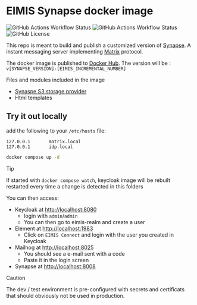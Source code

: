 # EIMIS Synapse docker image

![GitHub Actions Workflow Status](https://img.shields.io/github/actions/workflow/status/eimis-ans/eimis-synapse-image/lint.yml?label=lint&logo=github)
![GitHub Actions Workflow Status](https://img.shields.io/github/actions/workflow/status/eimis-ans/eimis-synapse-image/publish.yml?label=publish&logo=github&branch=main)
![GitHub License](https://img.shields.io/github/license/eimis-ans/eimis-synapse-image)

This repo is meant to build and publish a customized version of [Synapse](https://github.com/element-hq/synapse/). A instant messaging server implementing [Matrix](https://matrix.org/) protocol.

The docker image is published to [Docker Hub](https://hub.docker.com/r/eimisans/eimis-synapse). The version will be :
`v[SYNAPSE_VERSION]-[EIMIS_INCREMENTAL_NUMBER]`

Files and modules included in the image

- [Synaspe S3 storage provider](https://github.com/matrix-org/synapse-s3-storage-provider)
- Html templates

## Try it out locally

add the following to your `/etc/hosts` file:

```text
127.0.0.1       matrix.local
127.0.0.1       idp.local
```

```bash
docker compose up -d
```

> [!TIP]
> If started with `docker compose watch`, keycloak image will be rebuilt restarted every time a change is detected in this folders

You can then access:

- Keycloak at [http://localhost:8080](http://localhost:8080)
  - login with `admin`/`admin`
  - You can then go to eimis-realm and create a user
- Element at [http://localhost:1983](http://localhost:1983)
  - Click on `EIMIS Connect` and login with the user you created in Keycloak
- Mailhog at [http://localhost:8025](http://localhost:8025)
  - You should see a e-mail sent with a code
  - Paste it in the login screen
- Synapse at [http://localhost:8008](http://localhost:8008)

> [!CAUTION]
> The dev / test environment is pre-configured with secrets and certificats that should obviously not be used in production.
